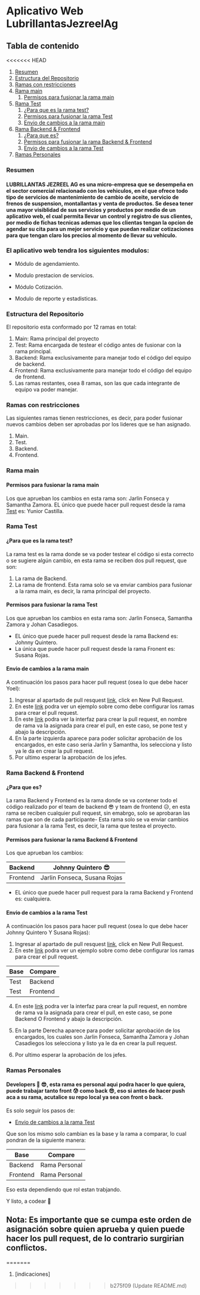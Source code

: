 # Aplicativo Web LubrillantasJezreelAg

## Tabla de contenido
<<<<<<< HEAD
1. [Resumen](#Resumen)
2. [Estructura del Repositorio](#Estructura-del-Repositorio)
3. [Ramas con restricciones](#Ramas-con-restricciones)
4. [Rama main](#Rama-main)
   1. [Permisos para fusionar la rama main](#Permisos-para-fusionar-la-rama-main)
5. [Rama Test](#Rama-Test)
    1. [¿Para que es la rama test?](#¿Para-que-es-la-rama-test?)
    2. [Permisos para fusionar la rama Test](#Permisos-para-fusionar-la-rama-Test)
    3. [Envio de cambios a la rama main](#Envio-de-cambios-a-la-rama-main)
6. [Rama Backend & Frontend](#Rama-Backend-&-Frontend)
    1. [¿Para que es?](#¿Para-que-es?)
    2. [Permisos para fusionar la rama Backend & Frontend](#Permisos-para-fusionar-la-rama-Backend-&-Frontend)
    3. [Envio de cambios a la rama Test](#Envio-de-cambios-a-la-rama-Test)
7. [Ramas Personales](#Ramas-personales)

### Resumen
#### LUBRILLANTAS JEZREEL AG es una micro-empresa que se desempeña en el sector comercial relacionado con los vehiculos, en el que ofrece todo tipo de servicios de mantenimiento de cambio de aceite, servicio de frenos de suspension, montallantas y venta de productos. Se desea tener una mayor visiblidad de sus servicios y productos por medio de un aplicativo web, el cual permita llevar un control y registro de sus clientes, por medio de fichas tecnicas ademas que los clientas tengan la opcion de agendar su cita para un mejor servicio y que puedan realizar cotizaciones para que tengan claro los precios al momento de llevar su vehiculo. 

### El aplicativo web tendra los siguientes modulos: 

* Módulo de agendamiento.

* Modulo prestacion de servicios.

* Módulo Cotización.

* Modulo de reporte y estadisticas.

### Estructura del Repositorio
El repositorio esta conformado por 12 ramas en total:
1. Main: Rama principal del proyecto
2. Test: Rama encargada de testear el código antes de fusionar con la rama principal.
3. Backend: Rama exclusivamente para manejar todo el código del equipo de backend.
4. Frontend: Rama exclusivamente para manejar todo el código del equipo de frontend.
5. Las ramas restantes, osea 8 ramas, son las que cada integrante de equipo va poder manejar.

### Ramas con restricciones
Las siguientes ramas tienen restricciones, es decir, para poder fusionar nuevos cambios deben ser aprobadas por los lideres que se han asignado.
1. Main.
2. Test.
3. Backend.
4. Frontend.

### Rama main
#### Permisos para fusionar la rama main
Los que aprueban los cambios en esta rama son: Jarlin Fonseca y Samantha Zamora.
EL único que puede hacer pull request desde la rama [Test](https://github.com/JohnnyQuintero16/aplicativoWebLubrillantasJezreelAg/tree/Test) es: Yunior Castilla.

### Rama Test
#### ¿Para que es la rama test?
La rama test es la rama donde se va poder testear el código si esta correcto o se sugiere algún cambio, en esta rama se reciben dos pull request, que son:
1. La rama de Backend.
2. La rama de frontend.
Esta rama solo se va enviar cambios para fusionar a la rama main, es decir, la rama principal del proyecto.

#### Permisos para fusionar la rama Test

Los que aprueban los cambios en esta rama son: Jarlin Fonseca, Samantha Zamora y Johan Casadiegos. 
* EL único que puede hacer pull request desde la rama Backend es: Johnny Quintero.
* La única que puede hacer pull request desde la rama Fronent es: Susana Rojas.

#### Envio de cambios a la rama main
A continuación los pasos para hacer pull request (osea lo que debe hacer Yoel):
1. Ingresar al apartado de pull resquest [link](https://github.com/JohnnyQuintero16/aplicativoWebLubrillantasJezreelAg/pulls), click en New Pull Request.
2. En este [link](https://drive.google.com/file/d/1b063nnV-WOM20CJssUnW5CyaTySwL2Ma/view?usp=sharing) podra ver un ejemplo sobre como debe configurar los ramas para crear el pull request.
3. En este [link](https://drive.google.com/file/d/1du_5xyo5k_lhq8DXNflXDRETj-4cknB8/view?usp=sharing) podra ver la interfaz para crear la pull request, en nombre de rama va la asignada para crear el pull, en este caso, se pone test y abajo la descripción.
4. En la parte izquierda aparece para poder solicitar aprobación de los encargados, en este caso seria Jarlin y Samantha, los selecciona y listo ya le da en crear la pull request.
5. Por ultimo esperar la aprobación de los jefes.

### Rama Backend & Frontend

#### ¿Para que es?
La rama Backend y Frontend es la rama donde se va contener todo el código realizado por el team de backend 😎 y team de frontend 😥, en esta rama se reciben cualquier pull request, sin emabrgo, solo se aprobaran las ramas que son de cada participante-
Esta rama solo se va enviar cambios para fusionar a la rama Test, es decir, la rama que testea el proyecto.

#### Permisos para fusionar la rama Backend & Frontend

Los que aprueban los cambios:

| Backend| Johnny Quintero 😎 |
| -------- | -------- |
| Frontend | Jarlin Fonseca, Susana Rojas|

* EL único que puede hacer pull request para la rama Backend y Frontend es: cualquiera.

#### Envio de cambios a la rama Test
A continuación los pasos para hacer pull request (osea lo que debe hacer Johnny Quintero Y Susana Rojas):
1. Ingresar al apartado de pull resquest [link](https://github.com/JohnnyQuintero16/aplicativoWebLubrillantasJezreelAg/pulls), click en New Pull Request.
2. En este [link](https://drive.google.com/file/d/1b063nnV-WOM20CJssUnW5CyaTySwL2Ma/view?usp=sharing) podra ver un ejemplo sobre como debe configurar los ramas para crear el pull request.

| Base | Compare |
| -------- | -------- |
| Test | Backend |
| Test | Frontend |

4. En este [link](https://drive.google.com/file/d/1du_5xyo5k_lhq8DXNflXDRETj-4cknB8/view?usp=sharing) podra ver la interfaz para crear la pull request, en nombre de rama va la asignada para crear el pull, en este caso, se pone Backend  O Frontend y abajo la descripción.

6. En la parte Derecha aparece para poder solicitar aprobación de los encargados, los cuales son Jarlin Fonseca, Samantha Zamora y Johan Casadiegos los selecciona y listo ya le da en crear la pull request.
 
7. Por ultimo esperar la aprobación de los jefes.

### Ramas Personales

#### Developers 🥇 😎, esta rama es personal aqui podra hacer lo que quiera, puede trabajar tanto front 😰 como back 😎, eso si antes de hacer push aca a su rama, acutalice su repo local ya sea con front o back.

Es solo seguir los pasos de:
* [Envio de cambios a la rama Test](#Envio-de-cambios-a-la-rama-Test)

Que son los mismo solo cambian es la base y la rama a comparar, lo cual pondran de la siguiente manera:

| Base | Compare |
| -------- | -------- |
| Backend | Rama Personal |
| Frontend | Rama Personal |

Eso esta dependiendo que rol estan trabjando.

Y listo, a codear 🤙
## Nota: Es importante que se cumpa este orden de asignación sobre quien aprueba y quien puede hacer los pull request, de lo contrario surgirian conflictos.
=======
1. [indicaciones]
>>>>>>> b275f09 (Update README.md)
